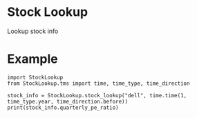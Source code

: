 # Stock Lookup
 Lookup stock info

# Example

```
import StockLookup
from StockLookup.tms import time, time_type, time_direction

stock_info = StockLookup.stock_lookup("dell", time.time(1, time_type.year, time_direction.before))
print(stock_info.quarterly_pe_ratio)
```